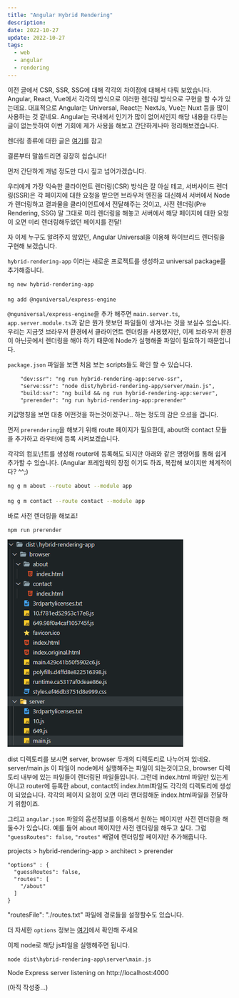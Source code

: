 ```yaml
---
title: "Angular Hybrid Rendering"
description:
date: 2022-10-27
update: 2022-10-27
tags:
  - web
  - angular
  - rendering
---
```


이전 글에서 CSR, SSR, SSG에 대해 각각의 차이점에 대해서 다뤄 보았습니다. Angular, React, Vue에서 각각의 방식으로 이러한 렌더링 방식으로 구현을 할 수가 있는데요. 대표적으로 Angular는 Universal, React는 NextJs, Vue는 Nuxt 등을 많이 사용하는 것 같네요. Angular는 국내에서 인기가 많이 없어서인지 해당 내용을 다루는 글이 없는듯하여 이번 기회에 제가 사용을 해보고 간단하게나마 정리해보겠습니다.

렌더링 종류에 대한 글은 [여기](https://devtimes.com/server-client-side-rendering/)를 참고

결론부터 말씀드리면 굉장히 쉽습니다!

먼저 간단하게 개념 정도만 다시 짚고 넘어가겠습니다.

우리에게 가장 익숙한 클라이언트 렌더링(CSR) 방식은 잘 아실 테고, 서버사이드 렌더링(SSR)은 각 페이지에 대한 요청을 받으면 브라우저 엔진을 대신해서 서버에서 Node가 렌더링하고 결과물을 클라이언트에서 전달해주는 것이고, 사전 렌더링(Pre Rendering, SSG) 말 그대로 미리 렌더링을 해놓고 서버에서 해당 페이지에 대한 요청이 오면 미리 렌더링해두었던 페이지를 전달!

자 이제 누구도 알려주지 않았던, Angular Universal을 이용해 하이브리드 렌더링을 구현해 보겠습니다.


`hybrid-rendering-app` 이라는 새로운 프로젝트를 생성하고 universal package를 추가해줍니다.

~~~bash
ng new hybrid-rendering-app

ng add @nguniversal/express-engine
~~~

`@nguniversal/express-engine`을 추가 해주면 `main.server.ts`, `app.server.module.ts`과 같은 뭔가 못보던 파일들이 생겨나는 것을 보실수 있습니다. 우리는 지금껏 브라우저 환경에서 클라이언트 렌더링을 사용했지만, 이제 브라우저 환경이 아닌곳에서 렌더링을 해야 하기 때문에 Node가 실행해줄 파일이 필요하기 때문입니다.

`package.json` 파일을 보면 처음 보는 scripts들도 확인 할 수 있습니다.
~~~
    "dev:ssr": "ng run hybrid-rendering-app:serve-ssr",
    "serve:ssr": "node dist/hybrid-rendering-app/server/main.js",
    "build:ssr": "ng build && ng run hybrid-rendering-app:server",
    "prerender": "ng run hybrid-rendering-app:prerender"
~~~
키값명칭을 보면 대충 어떤것을 하는것이겠구나.. 하는 정도의 감은 오셨을 겁니다.

먼저 `prerendering`을 해보기 위해 route 페이지가 필요한데, about와 contact 모듈을 추가하고 라우터에 등록 시켜보겠습니다.

각각의 컴포넌트를 생성해 router에 등록해도 되지만 아래와 같은 명령어를 통해 쉽게 추가할 수 있습니다. (Angular 프레임웍의 장점 이기도 하죠, 복잡해 보이지만 체계적이다? ^^;)

~~~bash
ng g m about --route about --module app

ng g m contact --route contact --module app
~~~

바로 사전 렌더링을 해보죠!

~~~
npm run prerender
~~~

![01](image1.png)

dist 디렉토리를 보시면 server, browser 두개의 디렉토리로 나누어져 있네요. server/main.js 이 파일이 node에서 실행해주는 파일이 되는것이고요, browser 디렉토리 내부에 있는 파일들이 렌더링된 파일들입니다. 그런데 index.html 파일만 있는게 아니고 router에 등록한 about, contact의 index.html파일도 각각의 디렉토리에 생성이 되었습니다.
각각의 페이지 요청이 오면 미리 랜더링해둔 index.html파일을 전달하기 위함이죠.

그리고 `angular.json` 파일의 옵션정보를 이용해서 원하는 페이지만 사전 렌더링을 해둘수가 있습니다. 예를 들어 about 페이지만 사전 렌더링을 해두고 싶다. 그럼 `"guessRoutes": false`, `"routes"` 배열에 렌더링할 페이지만 추가해줍니다.

projects > hybrid-rendering-app > architect > prerender

~~~
"options" : {
  "guessRoutes": false,
  "routes": [
    "/about"
  ]
}
~~~

"routesFile": "./routes.txt" 파일에 경로들을 설정할수도 있습니다.

더 자세한 `options` 정보는 [여기](https://angular.io/guide/prerendering#build-options-for-prerendering)에서 확인해 주세요

이제 node로 해당 js파일을 실행해주면 됩니다.

~~~
node dist\hybrid-rendering-app\server\main.js
~~~

Node Express server listening on http://localhost:4000

(아직 작성중...)